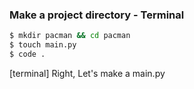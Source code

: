### Make a project directory - Terminal

```bash
$ mkdir pacman && cd pacman
$ touch main.py
$ code .
```
[terminal] Right, Let's make a main.py
